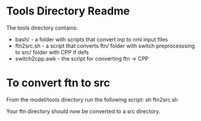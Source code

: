 # Tools Directory Readme 

The tools directory contains: 

* bash/ - a folder with scripts that convert inp to nml input files 
* ftn2src.sh - a script that converts ftn/ folder with switch preprocesssing to src/ folder with CPP if defs
* switch2cpp.awk - the script for converting ftn -> CPP 

# To convert ftn to src 

From the model/tools directory run the following script: 
sh ftn2src.sh

Your ftn directory should now be converted to a src directory.

